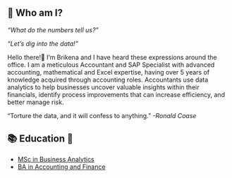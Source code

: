 👩 **Who am I?** 
- 
 *“What do the numbers tell us?”*

*“Let’s dig into the data!”*

 Hello there!👋 I’m Brikena and I have heard these expressions around the office. I am a meticulous Accountant and SAP Specialist with advanced accounting,
 mathematical and Excel expertise, having over 5 years of knowledge acquired through accounting roles.
 Accountants use data analytics to help businesses uncover valuable insights within their financials, identify process improvements
 that can increase efficiency, and better manage risk.
 
“Torture the data, and it will confess to anything.” *-Ronald Coase*


## 📚 **Education** 🏫
* [MSc in Business Analytics](http://analytics.aueb.gr/)
* [BA in Accounting and Finance](https://www.dept.aueb.gr/en/loxri)

